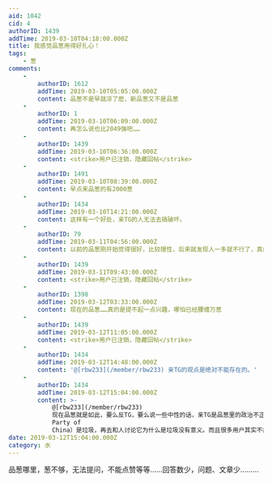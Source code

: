 ```yaml
---
aid: 1042
cid: 4
authorID: 1439
addTime: 2019-03-10T04:18:00.000Z
title: 我感觉品葱用得好扎心！
tags:
    - 葱
comments:
    -
        authorID: 1612
        addTime: 2019-03-10T05:05:00.000Z
        content: 品葱不是早就凉了麽，新品葱又不是品葱
    -
        authorID: 1
        addTime: 2019-03-10T06:09:00.000Z
        content: 再怎么说也比2049强吧……
    -
        authorID: 1439
        addTime: 2019-03-10T06:36:00.000Z
        content: <strike>用户已注销，隐藏回帖</strike>
    -
        authorID: 1491
        addTime: 2019-03-10T08:39:00.000Z
        content: 早点来品葱的有2000葱
    -
        authorID: 1434
        addTime: 2019-03-10T14:21:00.000Z
        content: 这样有一个好处，亲TG的人无法去搞破坏。
    -
        authorID: 79
        addTime: 2019-03-11T04:56:00.000Z
        content: 以前的品葱刚开始觉得很好，比较理性，后来就发现人一多就不行了，真的是林子大了什么人都有。新品葱嘛，那就更不行了。
    -
        authorID: 1439
        addTime: 2019-03-11T09:43:00.000Z
        content: <strike>用户已注销，隐藏回帖</strike>
    -
        authorID: 1398
        addTime: 2019-03-12T03:33:00.000Z
        content: 现在的品葱……真的是提不起一点兴趣，哪怕已经腰缠万葱
    -
        authorID: 1439
        addTime: 2019-03-12T11:05:00.000Z
        content: <strike>用户已注销，隐藏回帖</strike>
    -
        authorID: 1434
        addTime: 2019-03-12T14:48:00.000Z
        content: '@[rbw233](/member/rbw233) 亲TG的观点是绝对不能存在的。'
    -
        authorID: 1434
        addTime: 2019-03-12T15:04:00.000Z
        content: >-
            @[rbw233](/member/rbw233)
            现在品葱就是如此，要么反TG，要么说一些中性的话，亲TG是品葱里的政治不正确。其实，亲TG的观点是没有必要讨论的，已经知道一个东西（CPC=Communist
            Party of
            China）是垃圾，再去和人讨论它为什么是垃圾没有意义。而且很多用户其实不能深刻解释TG为什么是垃圾，如果辩论会露怯。并且我认为，品葱的成立压根就不是为了跟人讨论为什么TG是垃圾，就是让大家吐槽+深刻认识TG是多么垃圾的。认为TG是垃圾的认识是正确的。保护这种人不被五毛攻击得哑口无言才是重点。
date: 2019-03-12T15:04:00.000Z
category: 水
---
```


品葱哪里，葱不够，无法提问，不能点赞等等……回答数少，问题、文章少………
